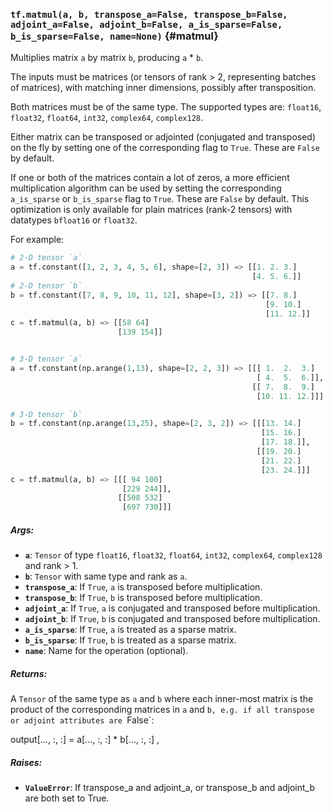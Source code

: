 ### `tf.matmul(a, b, transpose_a=False, transpose_b=False, adjoint_a=False, adjoint_b=False, a_is_sparse=False, b_is_sparse=False, name=None)` {#matmul}

Multiplies matrix `a` by matrix `b`, producing `a` * `b`.

The inputs must be matrices (or tensors of rank > 2, representing batches of
matrices), with matching inner dimensions, possibly after transposition.

Both matrices must be of the same type. The supported types are:
`float16`, `float32`, `float64`, `int32`, `complex64`, `complex128`.

Either matrix can be transposed or adjointed (conjugated and transposed) on
the fly by setting one of the corresponding flag to `True`. These are `False`
by default.

If one or both of the matrices contain a lot of zeros, a more efficient
multiplication algorithm can be used by setting the corresponding
`a_is_sparse` or `b_is_sparse` flag to `True`. These are `False` by default.
This optimization is only available for plain matrices (rank-2 tensors) with
datatypes `bfloat16` or `float32`.

For example:

```python
# 2-D tensor `a`
a = tf.constant([1, 2, 3, 4, 5, 6], shape=[2, 3]) => [[1. 2. 3.]
                                                      [4. 5. 6.]]
# 2-D tensor `b`
b = tf.constant([7, 8, 9, 10, 11, 12], shape=[3, 2]) => [[7. 8.]
                                                         [9. 10.]
                                                         [11. 12.]]
c = tf.matmul(a, b) => [[58 64]
                        [139 154]]


# 3-D tensor `a`
a = tf.constant(np.arange(1,13), shape=[2, 2, 3]) => [[[ 1.  2.  3.]
                                                       [ 4.  5.  6.]],
                                                      [[ 7.  8.  9.]
                                                       [10. 11. 12.]]]

# 3-D tensor `b`
b = tf.constant(np.arange(13,25), shape=[2, 3, 2]) => [[[13. 14.]
                                                        [15. 16.]
                                                        [17. 18.]],
                                                       [[19. 20.]
                                                        [21. 22.]
                                                        [23. 24.]]]
c = tf.matmul(a, b) => [[[ 94 100]
                         [229 244]],
                        [[508 532]
                         [697 730]]]
```

##### Args:


*  <b>`a`</b>: `Tensor` of type `float16`, `float32`, `float64`, `int32`, `complex64`,
    `complex128` and rank > 1.
*  <b>`b`</b>: `Tensor` with same type and rank as `a`.
*  <b>`transpose_a`</b>: If `True`, `a` is transposed before multiplication.
*  <b>`transpose_b`</b>: If `True`, `b` is transposed before multiplication.
*  <b>`adjoint_a`</b>: If `True`, `a` is conjugated and transposed before
    multiplication.
*  <b>`adjoint_b`</b>: If `True`, `b` is conjugated and transposed before
    multiplication.
*  <b>`a_is_sparse`</b>: If `True`, `a` is treated as a sparse matrix.
*  <b>`b_is_sparse`</b>: If `True`, `b` is treated as a sparse matrix.
*  <b>`name`</b>: Name for the operation (optional).

##### Returns:

  A `Tensor` of the same type as `a` and `b` where each inner-most matrix is
  the product of the corresponding matrices in `a` and `b, e.g. if all
  transpose or adjoint attributes are `False`:

  output[..., :, :] = a[..., :, :] * b[..., :, :] ,


##### Raises:


*  <b>`ValueError`</b>: If transpose_a and adjoint_a, or transpose_b and adjoint_b
    are both set to True.

